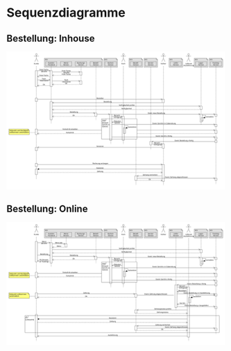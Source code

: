 # Sequenzdiagramme

## Bestellung: Inhouse

![](https://raw.githubusercontent.com/cc-minden-2019/ausarbeitung/master/spezifikation/prozess-sicht/uml_sequence_order_inhouse.svg?sanitize=true)

## Bestellung: Online

![](https://raw.githubusercontent.com/cc-minden-2019/ausarbeitung/master/spezifikation/prozess-sicht/uml_sequence_order_online.svg?sanitize=true)
